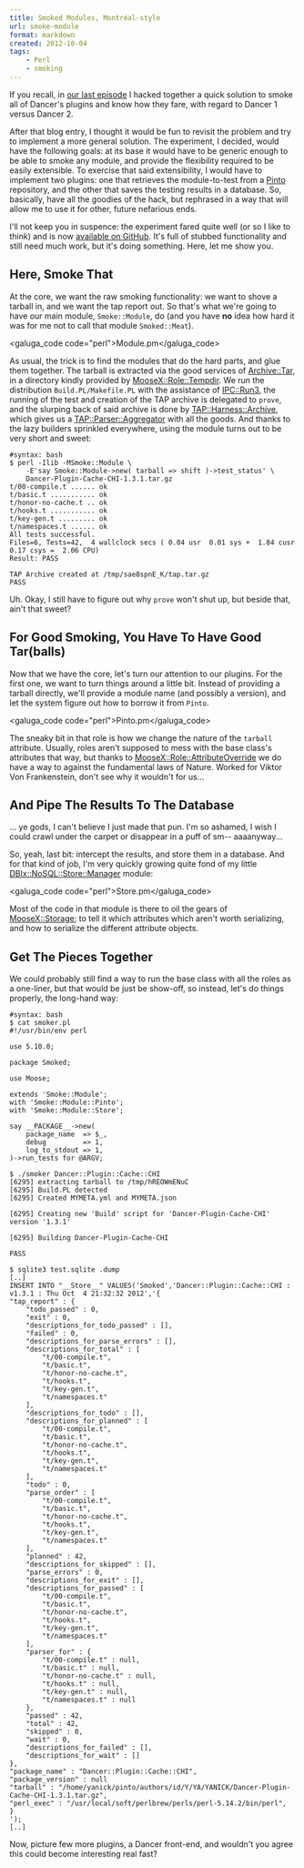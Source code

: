 ```yaml
---
title: Smoked Modules, Montréal-style
url: smoke-module
format: markdown
created: 2012-10-04
tags:
    - Perl
    - smoking
---
```


If you recall, in [our last
episode](http://babyl.dyndns.org/techblog/entry/test-dancer-plugins) 
I hacked together a quick solution to smoke all of Dancer's plugins and know
how they fare, with regard to Dancer 1 versus Dancer 2.  

After that blog
entry, I thought it would be fun to revisit the problem and try to implement a
more general solution. The experiment, I
decided, would have the following goals: at its base it would have to be
generic enough to be able to smoke any module, and provide the flexibility
required to be easily extensible. To exercise that said extensibility, I would
have to implement two plugins: one that retrieves the module-to-test from a
[Pinto](cpan) repository, and the other that saves the testing results in
a database.  So, basically, have all the goodies of the hack, but rephrased in
a way that will allow me to use it for other, future nefarious ends.

I'll not keep you in suspence: the experiment fared quite well (or so I like
to think) and is now [available on
GitHub](https://github.com/yanick/Smoke-Module). It's full of stubbed
functionality and still need much work, but it's doing something. Here, let me
show you.

## Here, Smoke That

At the core, we want the raw smoking functionality: we want to shove a tarball
in, and we want the tap report out. So that's what we're going to have our
main module, `Smoke::Module`, do (and you have **no** idea how hard it was for
me not to call that module `Smoked::Meat`).

<galuga_code code="perl">Module.pm</galuga_code>

As usual, the trick is to find the modules that do the hard parts, and glue
them together.  The tarball is extracted via the good services of
[Archive::Tar](cpan), in a directory kindly provided by
[MooseX::Role::Tempdir](cpan). We run the distribution
`Build.PL/Makefile.PL` with the assistance of [IPC::Run3](cpan), the 
running of the test and creation of the TAP archive is delegated to 
`prove`, and the slurping back of said archive is done by 
[TAP::Harness::Archive](cpan), which gives us a
[TAP::Parser::Aggregator](cpan) with all the goods. And thanks
to the lazy builders sprinkled everywhere, using the module turns out to be
very short and sweet:

    #syntax: bash
    $ perl -Ilib -MSmoke::Module \
        -E'say Smoke::Module->new( tarball => shift )->test_status' \
        Dancer-Plugin-Cache-CHI-1.3.1.tar.gz 
    t/00-compile.t ...... ok   
    t/basic.t ........... ok     
    t/honor-no-cache.t .. ok   
    t/hooks.t ........... ok   
    t/key-gen.t ......... ok   
    t/namespaces.t ...... ok   
    All tests successful.
    Files=6, Tests=42,  4 wallclock secs ( 0.04 usr  0.01 sys +  1.84 cusr  0.17 csys =  2.06 CPU)
    Result: PASS

    TAP Archive created at /tmp/sae8spnE_K/tap.tar.gz
    PASS

Uh. Okay, I still have to figure out why `prove` won't shut up, but beside
that, ain't that sweet?

## For Good Smoking, You Have To Have Good Tar(balls)

Now that we have the core, let's turn our attention to our plugins. For the
first one, we want to turn things around a little bit. Instead of providing
a tarball directly, we'll provide a module name (and possibly a version), and
let the system figure out how to borrow it from `Pinto`.

<galuga_code code="perl">Pinto.pm</galuga_code>

The sneaky bit in that role is how we change the nature of the `tarball`
attribute. Usually, roles aren't supposed to mess with the base class's
attributes that way, but thanks to
[MooseX::Role::AttributeOverride](cpan) we do have a way to against the
fundamental laws of Nature. Worked for Viktor Von Frankenstein, don't see why
it wouldn't for us...

## And Pipe The Results To The Database

... ye gods, I can't believe I just made that pun. I'm so ashamed, I wish I
could crawl under the carpet or disappear in a puff of sm-- aaaanyway...

So, yeah, last bit: intercept the results, and store them in a database. And
for that kind of job, I'm
very quickly growing quite fond of my little [DBIx::NoSQL::Store::Manager](cpan)
module:

<galuga_code code="perl">Store.pm</galuga_code>

Most of the code in that module is there to oil the gears of
[MooseX::Storage](cpan); to tell it which attributes which aren't worth
serializing, and how to serialize the different attribute objects.

## Get The Pieces Together

We could probably still find a way to run the base class with all the roles as
a one-liner, but that would be just be show-off, so instead, let's do things
properly, the long-hand way:

    #syntax: bash
    $ cat smoker.pl
    #!/usr/bin/env perl

    use 5.10.0;

    package Smoked;

    use Moose;

    extends 'Smoke::Module';
    with 'Smoke::Module::Pinto';
    with 'Smoke::Module::Store';

    say __PACKAGE__->new( 
        package_name  => $_,
        debug         => 1,
        log_to_stdout => 1,
    )->run_tests for @ARGV;

    $ ./smoker Dancer::Plugin::Cache::CHI
    [6295] extracting tarball to /tmp/hREOWmENuC
    [6295] Build.PL detected
    [6295] Created MYMETA.yml and MYMETA.json

    [6295] Creating new 'Build' script for 'Dancer-Plugin-Cache-CHI' version '1.3.1'

    [6295] Building Dancer-Plugin-Cache-CHI

    PASS

    $ sqlite3 test.sqlite .dump
    [..]
    INSERT INTO "__Store__" VALUES('Smoked','Dancer::Plugin::Cache::CHI : v1.3.1 : Thu Oct  4 21:32:32 2012','{
    "tap_report" : {
        "todo_passed" : 0,
        "exit" : 0,
        "descriptions_for_todo_passed" : [],
        "failed" : 0,
        "descriptions_for_parse_errors" : [],
        "descriptions_for_total" : [
            "t/00-compile.t",
            "t/basic.t",
            "t/honor-no-cache.t",
            "t/hooks.t",
            "t/key-gen.t",
            "t/namespaces.t"
        ],
        "descriptions_for_todo" : [],
        "descriptions_for_planned" : [
            "t/00-compile.t",
            "t/basic.t",
            "t/honor-no-cache.t",
            "t/hooks.t",
            "t/key-gen.t",
            "t/namespaces.t"
        ],
        "todo" : 0,
        "parse_order" : [
            "t/00-compile.t",
            "t/basic.t",
            "t/honor-no-cache.t",
            "t/hooks.t",
            "t/key-gen.t",
            "t/namespaces.t"
        ],
        "planned" : 42,
        "descriptions_for_skipped" : [],
        "parse_errors" : 0,
        "descriptions_for_exit" : [],
        "descriptions_for_passed" : [
            "t/00-compile.t",
            "t/basic.t",
            "t/honor-no-cache.t",
            "t/hooks.t",
            "t/key-gen.t",
            "t/namespaces.t"
        ],
        "parser_for" : {
            "t/00-compile.t" : null,
            "t/basic.t" : null,
            "t/honor-no-cache.t" : null,
            "t/hooks.t" : null,
            "t/key-gen.t" : null,
            "t/namespaces.t" : null
        },
        "passed" : 42,
        "total" : 42,
        "skipped" : 0,
        "wait" : 0,
        "descriptions_for_failed" : [],
        "descriptions_for_wait" : []
    },
    "package_name" : "Dancer::Plugin::Cache::CHI",
    "package_version" : null
    "tarball" : "/home/yanick/pinto/authors/id/Y/YA/YANICK/Dancer-Plugin-Cache-CHI-1.3.1.tar.gz",
    "perl_exec" : "/usr/local/soft/perlbrew/perls/perl-5.14.2/bin/perl",
    }
    ');
    [..]

Now, picture few more plugins, a Dancer front-end, and wouldn't you agree this
could become interesting real fast?



